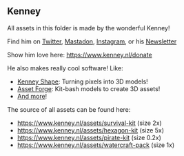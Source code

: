 ## Kenney
All assets in this folder is made by the wonderful Kenney! 

Find him on 
[Twitter](https://twitter.com/KenneyNL), 
[Mastadon](https://mastodon.gamedev.place/@kenney), 
[Instagram](https://www.instagram.com/kenney_nl/), 
or his [Newsletter](https://sendfox.com/kenney)

Show him love here:
https://www.kenney.nl/donate

He also makes really cool software! Like:
- [Kenney Shape](https://kenney.nl/tools/kenney-shape): Turning pixels into 3D models!
- [Asset Forge](https://kenney.nl/tools/asset-forge): Kit-bash models to create 3D assets!
- [And more](https://www.kenney.nl/tools)!

The source of all assets can be found here:
- https://www.kenney.nl/assets/survival-kit (size 2x)
- https://www.kenney.nl/assets/hexagon-kit (size 5x)
- https://www.kenney.nl/assets/pirate-kit (size 0.2x)
- https://www.kenney.nl/assets/watercraft-pack (size 1x)